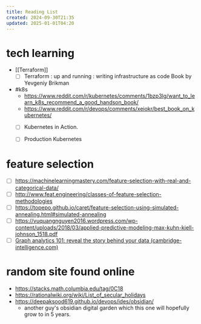 ```yaml
---
title: Reading List
created: 2024-09-30T21:35
updated: 2025-01-01T04:20
---
```

# tech learning
- [[Terraform]]
  - [ ] Terraform : up and running : writing infrastructure as code
Book by Yevgeniy Brikman
- #k8s
  - https://www.reddit.com/r/kubernetes/comments/1bzp3lg/want_to_learn_k8s_recommend_a_good_handson_book/
  - https://www.reddit.com/r/devops/comments/xeiokr/best_book_on_kubernetes/
  - [ ] Kubernetes in Action.
  - [ ] Production Kubernetes


# feature selection
- [ ] https://machinelearningmastery.com/feature-selection-with-real-and-categorical-data/
- [ ] http://www.feat.engineering/classes-of-feature-selection-methodologies
- [ ] https://topepo.github.io/caret/feature-selection-using-simulated-annealing.html#simulated-annealing
- [ ] https://vuquangnguyen2016.wordpress.com/wp-content/uploads/2018/03/applied-predictive-modeling-max-kuhn-kjell-johnson_1518.pdf
- [ ] [Graph analytics 101: reveal the story behind your data (cambridge-intelligence.com)](https://cambridge-intelligence.com/graph-analytics-101/)

# random site found online
- https://stacks.math.columbia.edu/tag/0C18
- https://rationalwiki.org/wiki/List_of_secular_holidays
- https://deepaksood619.github.io/devops/ides/obsidian/
  - another guy's obsidian digital garden which this one will hopefully grow to in 5 years.